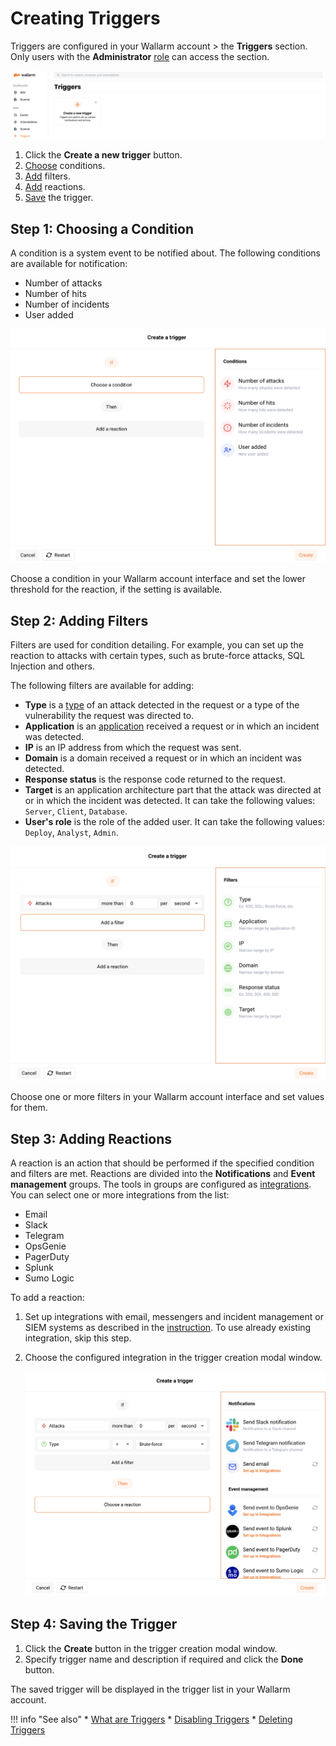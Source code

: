 # Creating Triggers

Triggers are configured in your Wallarm account > the **Triggers** section. Only users with the **Administrator** [role](../settings/users.md) can access the section.

![!Section to configure triggers](../../images/user-guides/triggers/create-trigger.png)

1. Click the **Create a new trigger** button.
2. [Choose](#step-1-choosing-a-condition) conditions.
3. [Add](#step-2-adding-filters) filters.
4. [Add](#step-3-adding-reactions) reactions.
5. [Save](#step-4-saving-the-trigger) the trigger.

## Step 1: Choosing a Condition

A condition is a system event to be notified about. The following conditions are available for notification:
* Number of attacks
* Number of hits
* Number of incidents
* User added

![!Available conditions](../../images/user-guides/triggers/trigger-types.png)

Choose a condition in your Wallarm account interface and set the lower threshold for the reaction, if the setting is available.

## Step 2: Adding Filters

Filters are used for condition detailing. For example, you can set up the reaction to attacks with certain types, such as brute-force attacks, SQL Injection and others.

The following filters are available for adding:

* **Type** is a [type](../../attacks-vulns-list.md) of an attack detected in the request or a type of the vulnerability the request was directed to.
* **Application** is an [application](../settings/applications.md) received a request or in which an incident was detected.
* **IP** is an IP address from which the request was sent.
* **Domain** is a domain received a request or in which an incident was detected.
* **Response status** is the response code returned to the request.
* **Target** is an application architecture part that the attack was directed at or in which the incident was detected. It can take the following values: `Server`, `Client`, `Database`.
* **User's role** is the role of the added user. It can take the following values: `Deploy`, `Analyst`, `Admin`.

![!Available filters](../../images/user-guides/triggers/trigger-filters.png)

Choose one or more filters in your Wallarm account interface and set values for them.

## Step 3: Adding Reactions

A reaction is an action that should be performed if the specified condition and filters are met. Reactions are divided into the **Notifications** and **Event management** groups. The tools in groups are configured as [integrations](../settings/integrations/integrations-intro.md). You can select one or more integrations from the list:
* Email
* Slack
* Telegram
* OpsGenie
* PagerDuty
* Splunk
* Sumo Logic

To add a reaction:
1. Set up integrations with email, messengers and incident management or SIEM systems as described in the [instruction](../settings/integrations/integrations-intro.md). To use already existing integration, skip this step.
2. Choose the configured integration in the trigger creation modal window.

    ![!Choosing an integration](../../images/user-guides/triggers/select-integration.png)

## Step 4: Saving the Trigger

1. Click the **Create** button in the trigger creation modal window.
2. Specify trigger name and description if required and click the **Done** button.

The saved trigger will be displayed in the trigger list in your Wallarm account.

!!! info "See also"
    * [What are Triggers](triggers.md)
    * [Disabling Triggers](disable-trigger.md)
    * [Deleting Triggers](delete-trigger.md)
